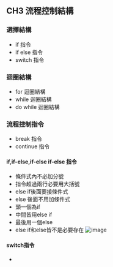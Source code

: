 ## CH3 流程控制結構
### 選擇結構
- if 指令
- if else 指令
- switch 指令
### 迴圈結構
- for 迴圈結構
- while 迴圈結構
- do while 迴圈結構
### 流程控制指令
- break 指令
- continue 指令

#### if,if-else,if-else if-else 指令
- 條件式內不必加分號
- 指令超過兩行必要用大括號
- else if後面要接條件式
- else 後面不用加條件式
- 頭一個為if
- 中間皆用else if
- 最後用一個else
- else if和else皆不是必要存在
![image](https://github.com/Xiaodan902/programming-note/assets/124233786/190d3f92-cf73-47ff-9fd7-26a8cfef79e7)
#### switch指令
- 
